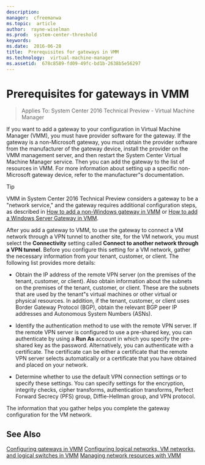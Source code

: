 ```yaml
---
description:  
manager:  cfreemanwa
ms.topic:  article
author:  rayne-wiselman
ms.prod:  system-center-threshold
keywords:  
ms.date:  2016-06-28
title:  Prerequisites for gateways in VMM
ms.technology:  virtual-machine-manager
ms.assetid:  678c8589-fd09-49fc-bd1b-2638b5e56297
---
```


# Prerequisites for gateways in VMM

>Applies To: System Center 2016 Technical Preview - Virtual Machine Manager

If you want to add a gateway to your configuration in Virtual Machine Manager (VMM), you must have provider software for the gateway. If the gateway is a non-Microsoft gateway, you must obtain the provider software from the manufacturer of the gateway device, install the provider on the VMM management server, and then restart the System Center Virtual Machine Manager service. Then you can add the gateway to the list of resources in VMM. For more information about setting up a specific non-Microsoft gateway device, refer to the manufacturer"s documentation.

> [!TIP]
> VMM in System Center 2016 Technical Preview considers  a gateway to be a "network service," and the gateway requires additional configuration steps, as described in [How to add a non-Windows gateway in VMM](How-to-add-a-non-Windows-gateway-in-VMM.md) or [How to add a Windows Server Gateway in VMM](How-to-add-a-Windows-Server-Gateway-in-VMM.md).

After you add a gateway to VMM, to use the gateway to connect a VM network through a VPN tunnel to another site, for the VM network, you must select the **Connectivity** setting called **Connect to another network through a VPN tunnel**. Before you configure this setting for a VM network, gather the necessary information from your tenant, customer, or client. The following list provides more details:

-   Obtain the IP address of the remote VPN server (on the premises of the tenant, customer, or client). Also obtain information about the subnets on the premises of the tenant, customer, or client. These are the subnets that are used by the tenant"s virtual machines or other virtual or physical resources. In addition, if the tenant, customer, or client uses Border Gateway Protocol (BGP), obtain the relevant BGP peer IP addresses and Autonomous System Numbers (ASNs).

-   Identify the authentication method to use with the remote VPN server. If the remote VPN server is configured to use a pre-shared key, you can authenticate by using a **Run As** account in which you specify the pre-shared key as the password. Alternatively, you can authenticate with a certificate. The certificate can be either a certificate that the remote VPN server selects automatically or a certificate that you have obtained and placed on your network.

-   Determine whether to use the default VPN connection settings or to specify these settings. You can specify settings for the encryption, integrity checks, cipher transforms, authentication transforms, Perfect Forward Secrecy (PFS) group, Diffie-Hellman group, and VPN protocol.

The information that you gather helps you complete the gateway configuration for the VM network.

## See Also
[Configuring gateways in VMM](Configuring-gateways-in-VMM.md)
[Configuring logical networks, VM networks, and logical switches in VMM](Configuring-logical-networks,-VM-networks,-and-logical-switches-in-VMM.md)
[Managing network resources with VMM](Managing-network-resources-with-VMM.md)



